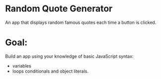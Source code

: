 # Random Quote Generator
 An app that displays random famous quotes each time a button is clicked.

 # Goal:
 Build an app using your knowledge of basic JavaScript syntax:
 - variables
 - loops conditionals and object literals.
